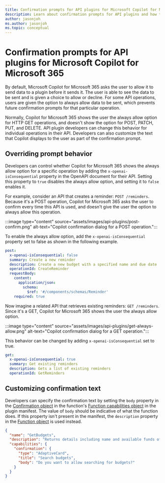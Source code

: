 ```yaml
---
title: Confirmation prompts for API plugins for Microsoft Copilot for Microsoft 365
description: Learn about confirmation prompts for API plugins and how to change default confirmation behavior for Microsoft Copilot for Microsoft 365
author: jasonjoh
ms.author: jasonjoh
ms.topic: conceptual
---
```


# Confirmation prompts for API plugins for Microsoft Copilot for Microsoft 365

By default, Microsoft Copilot for Microsoft 365 asks the user to allow it to send data to a plugin before it sends it. The user is able to see the data to be sent and is given a choice to allow or decline. For some API operations, users are given the option to always allow data to be sent, which prevents future confirmation prompts for that particular operation.

Normally, Copilot for Microsoft 365 shows the user the always allow option for HTTP GET operations, and doesn't show the option for POST, PATCH, PUT, and DELETE. API plugin developers can change this behavior for individual operations in their API. Developers can also customize the text that Copilot displays to the user as part of the confirmation prompt.

## Overriding prompt behavior

Developers can control whether Copilot for Microsoft 365 shows the always allow option for a specific operation by adding the `x-openai-isConsequential` property in the OpenAPI document for their API. Setting this property to `true` disables the always allow option, and setting it to `false` enables it.

For example, consider an API that creates a reminder: `POST /reminders`. Because it's a POST operation, Copilot for Microsoft 365 asks the user to confirm every time this API is used, and doesn't give the user the option to always allow this operation.

:::image type="content" source="assets/images/api-plugins/post-confirm.png" alt-text="Copilot confirmation dialog for a POST operation.":::

To enable the always allow option, add the `x-openai-isConsequential` property set to false as shown in the following example.

```yml
post:
  x-openai-isConsequential: false
  summary: Create a new reminder
  description: Create a new budget with a specified name and due date
  operationId: CreateReminder
  requestBody:
    content:
      application/json:
        schema:
          $ref: '#/components/schemas/Reminder'
    required: true
```

Now imagine a related API that retrieves existing reminders: `GET /reminders`. Since it's a GET, Copilot for Microsoft 365 shows the user the always allow option.

:::image type="content" source="assets/images/api-plugins/get-always-allow.png" alt-text="Copilot confirmation dialog for a GET operation.":::

This behavior can be changed by adding `x-openai-isConsequential` set to true.

```yml
get:
  x-openai-isConsequential: true
  summary: Get existing reminders
  description: Gets a list of existing reminders
  operationId: GetReminders
```

## Customizing confirmation text

Developers can specify the confirmation text by setting the `body` property in the [Confirmation object](api-plugin-manifest.md#confirmation-object) in the function's [Function capabilities object](api-plugin-manifest.md#function-capabilities-object) in the plugin manifest. The value of `body` should be indicative of what the function does. If this property isn't present in the manifest, the `description` property in the [Function object](api-plugin-manifest.md#function-object) is used instead.

```json
{
  "name": "GetBudgets",
  "description": "Returns details including name and available funds of budgets, optionally filtered by budget name",
  "capabilities": {
    "confirmation": {
      "type": "AdaptiveCard",
      "title": "Search budgets",
      "body": "Do you want to allow searching for budgets?"
    }
  }
}
```
